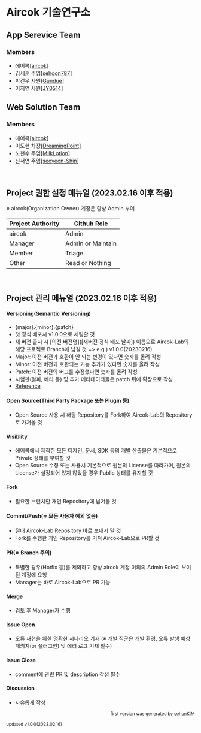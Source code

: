 # Aircok 기술연구소

## App Serevice Team
### Members
- 에어콕[[aircok]](https://github.com/aircok)
- 김세훈 주임[[sehoon787]](https://github.com/sehoon787)
- 박건우 사원[[Gundue]](https://github.com/Gundue)
- 이지연 사원[[JY0514]](https://github.com/JY0514)

## Web Solution Team
### Members
- 에어콕[[aircok]](https://github.com/aircok)
- 이도현 차장[[DreamingPoint]](https://github.com/DreamingPoint)
- 노현수 주임[[MilkLotion]](https://github.com/MilkLotion)
- 신서연 주임[[seoyeon-Shin]](https://github.com/seoyeon-Shin)
</br>

## Project 권한 설정 메뉴얼 (2023.02.16 이후 적용)

※ aircok(Organization Owner) 계정은 항상 Admin 부여

| Project Authority | Github Role |
| ------ | ------ |
| aircok | Admin |
| Manager | Admin or Maintain |
| Member | Triage |
| Other | Read or Nothing |
</br>

## Project 관리 메뉴얼 (2023.02.16 이후 적용)

#### Versioning(Semantic Versioning)
- {major}.{minor}.{patch}
- 첫 정식 배포시 v1.0.0으로 세팅할 것
- 새 버전 출시 시 [이전 버전명]([새버전 정식 배포 날짜]) 이름으로 Aircok-Lab의 해당 프로젝트 Branch에 남길 것 => e.g.) v1.0.0(20230216)
- Major: 이전 버전과 호환이 안 되는 변경이 있다면 숫자를 올려 작성
- Minor: 이전 버전과 호환되는 기능 추가가 있다면 숫자를 올려 작성
- Patch: 이전 버전의 버그를 수정했다면 숫자를 올려 작성
- 시험판(알파, 베타 등) 및 추가 메타데이터들은 patch 뒤에 확장으로 작성
- [Reference](https://semver.org/spec/v2.0.0.html)

#### Open Source(Third Party Package 또는 Plugin 등)
- Open Source 사용 시 해당 Repository를 Fork하여 Aircok-Lab의 Repository로 가져올 것
#### Visiblity
- 에어콕에서 제작한 모든 디자인, 문서, SDK 등의 개발 산출물은 기본적으로 Private 상태를 부여할 것
- Open Source 수정 또는 사용시 기본적으로 원본의 License를 따라가며, 원본의 License가 설정되어 있지 않았을 경우 Public 상태를 유지할 것
#### Fork
- 필요한 브런치만 개인 Repository에 남겨둘 것
#### Commit/Push(※ 모든 사용자 예외 없음)
- 절대 Aircok-Lab Repository 바로 보내지 말 것
- Fork를 수행한 개인 Repository를 거쳐 Aircok-Lab으로 PR할 것
#### PR(※ Branch 주의)
- 특별한 경우(Hotfix 등)를 제외하고 항상 aircok 계정 이외의 Admin Role이 부여된 계정에 요청
- Manager는 바로 Aircok-Lab으로 PR 가능
#### Merge
- 검토 후 Manager가 수행
#### Issue Open
- 오류 재현을 위한 명확한 시나리오 기재 (※ 개발 직군은 개발 환경, 오류 발생 예상 패키지(or 플러그인) 및 에러 로그 기재 필수) 
#### Issue Close
- comment에 관련 PR 및 description 작성 필수
#### Discussion
- 자유롭게 작성


<p align="right">
  <sub>first version was generated by <a href="https://github.com/sehoon787">sehunKIM</a></sub>
  <p align="left">
    <sub>updated v1.0.0(2023.02.16)</sub>
  </p>
</p>
